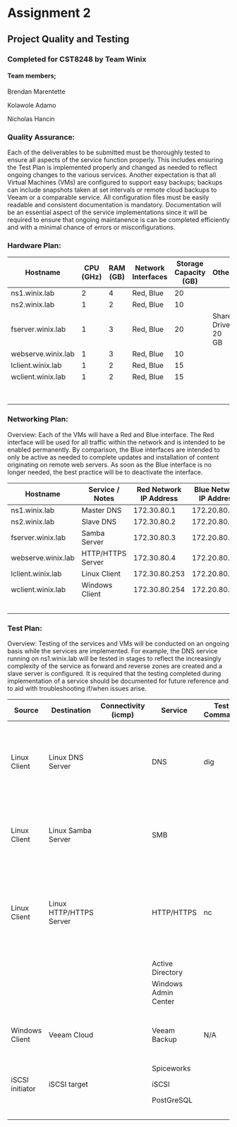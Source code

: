 # Assignment 2
## Project Quality and Testing
### Completed for CST8248 by Team Winix

#### Team members;
Brendan Marentette

Kolawole Adamo

Nicholas Hancin

### Quality Assurance:

  Each of the deliverables to be submitted must be thoroughly tested to ensure all aspects of the service function properly. This
includes ensuring the Test Plan is implemented properly and changed as needed to reflect ongoing changes to the various services.
Another expectation is that all Virtual Machines (VMs) are configured to support easy backups; backups can include snapshots taken
at set intervals or remote cloud backups to Veeam or a comparable service. All configuration files must be easily readable and 
consistent documentation is mandatory. Documentation will be an essential aspect of the service implementations since it will be 
required to ensure that ongoing maintanence is can be completed efficiently and with a minimal chance of errors or misconfigurations.

### Hardware Plan:

| Hostname           | CPU (GHz) | RAM (GB) | Network Interfaces | Storage Capacity (GB) | Other              |
|--------------------|-----------|----------|--------------------|-----------------------|--------------------|
| ns1.winix.lab      | 2         | 4        | Red, Blue          | 20                    |                    |
| ns2.winix.lab      | 1         | 2        | Red, Blue          | 10                    |                    |
| fserver.winix.lab  | 1         | 3        | Red, Blue          | 20                    | Share Drive: 20 GB |
| webserve.winix.lab | 1         | 3        | Red, Blue          | 10                    |                    |
| lclient.winix.lab  | 1         | 2        | Red, Blue          | 15                    |                    |
| wclient.winix.lab  | 1         | 2        | Red, Blue          | 15                    |                    |
|                    |           |          |                    |                       |                    |
|                    |           |          |                    |                       |                    |
|                    |           |          |                    |                       |                    |
|                    |           |          |                    |                       |                    |
|                    |           |          |                    |                       |                    |
|                    |           |          |                    |                       |                    |
|                    |           |          |                    |                       |                    |
|                    |           |          |                    |                       |                    |

### Networking Plan:

Overview: Each of the VMs will have a Red and Blue interface. The Red interface will be used for all traffic within the network
and is intended to be enabled permanently. By comparison, the Blue interfaces are intended to only be active as needed to complete
updates and installation of content originating on remote web servers. As soon as the Blue interface is no longer needed, the best
practice will be to deactivate the interface.

| Hostname           | Service / Notes   | Red Network IP Address | Blue Network IP Address |
|--------------------|-------------------|------------------------|-------------------------|
| ns1.winix.lab      | Master DNS        | 172.30.80.1            | 172.20.80.1             |
| ns2.winix.lab      | Slave DNS         | 172.30.80.2            | 172.20.80.2             |
| fserver.winix.lab  | Samba Server      | 172.30.80.3            | 172.20.80.3             |
| webserve.winix.lab | HTTP/HTTPS Server | 172.30.80.4            | 172.20.80.3             |
| lclient.winix.lab  | Linux Client      | 172.30.80.253          | 172.20.80.253           |
| wclient.winix.lab  | Windows Client    | 172.30.80.254          | 172.20.80.254           |
|                    |                   |                        |                         |
|                    |                   |                        |                         |
|                    |                   |                        |                         |
|                    |                   |                        |                         |
|                    |                   |                        |                         |


### Test Plan:

Overview: Testing of the services and VMs will be conducted on an ongoing basis while the services are implemented. For example,
the DNS service running on ns1.winix.lab will be tested in stages to reflect the increasingly complexity of the service as forward
and reverse zones are created and a slave server is configured. It is required that the testing completed during implementation of 
a service should be documented for future reference and to aid with troubleshooting if/when issues arise.

| Source          | Destination             | Connectivity (icmp) | Service              | Test Command | Result | Comment                                                                                                 | Test Date |
|-----------------|-------------------------|---------------------|----------------------|--------------|--------|---------------------------------------------------------------------------------------------------------|-----------|
| Linux Client    | Linux DNS Server        |                     | DNS                  | dig          |        | Test name resolution on both master and slave servers; test reverse and forward zones                   |           |
| Linux Client    | Linux Samba Server      |                     | SMB                  |              |        | Test read and write abilities; test to ensure only valid user has access                                |           |
| Linux Client    | Linux HTTP/HTTPS Server |                     | HTTP/HTTPS           | nc           |        | Test secure site; ensure HTTPS is working and site is visible in browser; also test command line access |           |
|                 |                         |                     | Active Directory     |              |        |                                                                                                         |           |
|                 |                         |                     | Windows Admin Center |              |        |                                                                                                         |           |
| Windows Client  | Veeam Cloud             |                     | Veeam Backup         | N/A          |        | Test to ensure a backup can be successfully completed                                                   |           |
|                 |                         |                     | Spiceworks           |              |        |                                                                                                         |           |
| iSCSI initiator | iSCSI target            |                     | iSCSI                |              |        |                                                                                                         |           |
|                 |                         |                     | PostGreSQL           |              |        |                                                                                                         |           |
|                 |                         |                     |                      |              |        |                                                                                                         |           |
|                 |                         |                     |                      |              |        |                                                                                                         |           |
|                 |                         |                     |                      |              |        |                                                                                                         |           |
|                 |                         |                     |                      |              |        |                                                                                                         |           |
|                 |                         |                     |                      |              |        |                                                                                                         |           |
